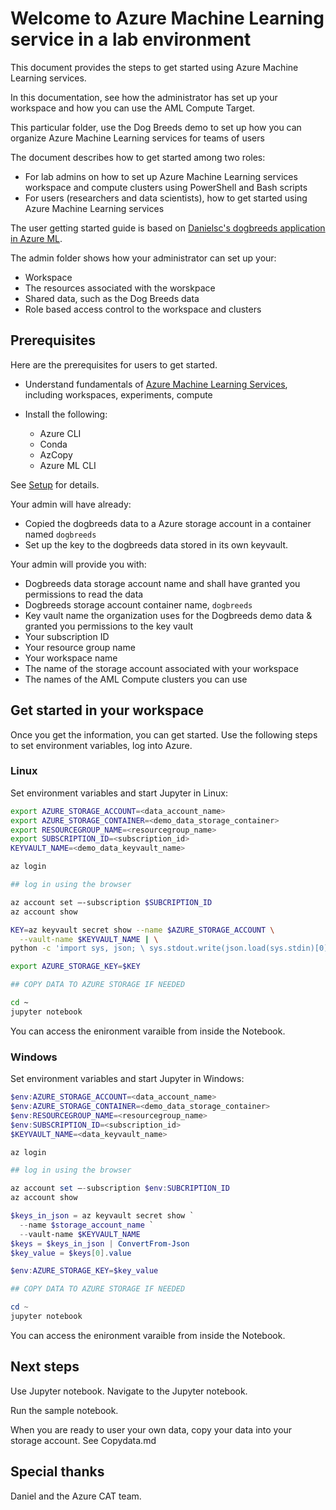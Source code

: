 # Welcome to Azure Machine Learning service in a lab environment

This document provides the steps to get started using Azure Machine Learning services.

In this documentation, see how the administrator has set up your workspace and how you can use the AML Compute Target.

This particular folder, use the Dog Breeds demo to set up how you can organize Azure Machine Learning services for teams of users

The document describes how to get started among two roles:

- For lab admins on how to set up Azure Machine Learning services workspace and compute clusters using PowerShell and Bash scripts
- For users (researchers and data scientists), how to get started using Azure Machine Learning services

The user getting started guide is based on [Danielsc's dogbreeds application in Azure ML](https://github.com/danielsc/dogbreeds/).

The admin folder shows how your administrator can set up your:

- Workspace
- The resources associated with the worskpace
- Shared data, such as the Dog Breeds data
- Role based access control to the workspace and clusters

## Prerequisites

Here are the prerequisites for users to get started.

- Understand fundamentals of [Azure Machine Learning Services](https://docs.microsoft.com/en-us/azure/machine-learning/service/), including workspaces, experiments, compute
- Install the following:

  - Azure CLI
  - Conda
  - AzCopy
  - Azure ML CLI

See [Setup](setup.md) for details.

Your admin will have already:

- Copied the dogbreeds data to a Azure storage account in a container named `dogbreeds`
- Set up the key to the dogbreeds data stored in its own keyvault.

Your admin will provide you with:

  - Dogbreeds data storage account name and shall have granted you permissions to read the data
  - Dogbreeds storage account container name, `dogbreeds`
  - Key vault name the organization uses for the Dogbreeds demo data & granted you permissions to the key vault
  - Your subscription ID
  - Your resource group name 
  - Your workspace name
  - The name of the storage account associated with your workspace
  - The names of the AML Compute clusters you can use

## Get started in your workspace

Once you get the information, you can get started. Use the following steps to set environment variables, log into Azure.

### Linux

Set environment variables and start Jupyter in Linux:

```bash
export AZURE_STORAGE_ACCOUNT=<data_account_name> 
export AZURE_STORAGE_CONTAINER=<demo_data_storage_container> 
export RESOURCEGROUP_NAME=<resourcegroup_name>
export SUBSCRIPTION_ID=<subscription_id>
KEYVAULT_NAME=<demo_data_keyvault_name>

az login

## log in using the browser

az account set –-subscription $SUBCRIPTION_ID
az account show

KEY=az keyvault secret show --name $AZURE_STORAGE_ACCOUNT \
  --vault-name $KEYVAULT_NAME | \
python -c 'import sys, json; \ sys.stdout.write(json.load(sys.stdin)[0][\" value\"])')

export AZURE_STORAGE_KEY=$KEY

## COPY DATA TO AZURE STORAGE IF NEEDED

cd ~
jupyter notebook
```

You can access the enironment varaible from inside the Notebook.

### Windows

Set environment variables and start Jupyter in Windows:

```powershell
$env:AZURE_STORAGE_ACCOUNT=<data_account_name> 
$env:AZURE_STORAGE_CONTAINER=<demo_data_storage_container> 
$env:RESOURCEGROUP_NAME=<resourcegroup_name>
$env:SUBSCRIPTION_ID=<subscription_id>
$KEYVAULT_NAME=<data_keyvault_name>

az login

## log in using the browser

az account set –-subscription $env:SUBCRIPTION_ID
az account show

$keys_in_json = az keyvault secret show `
  --name $storage_account_name `
  --vault-name $KEYVAULT_NAME 
$keys = $keys_in_json | ConvertFrom-Json
$key_value = $keys[0].value

$env:AZURE_STORAGE_KEY=$key_value

## COPY DATA TO AZURE STORAGE IF NEEDED

cd ~
jupyter notebook
```

You can access the enironment varaible from inside the Notebook.

## Next steps

Use Jupyter notebook. Navigate to the Jupyter notebook. 

Run the sample notebook.

When you are ready to user your own data, copy your data into your storage account. See Copydata.md

## Special thanks

Daniel and the Azure CAT team.

